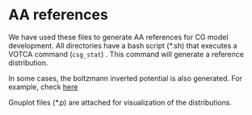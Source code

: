 # AA references

We have used these files to generate AA references for CG model development. All directories have a bash script (*.sh) that executes a VOTCA command (`csg_stat`)
. This command will generate a reference distribution. 

In some cases, the boltzmann inverted potential is also generated. For example, check [here](Dihedrals_Backbone-Backbone/Pots)

Gnuplot files (*.p) are attached for visualization of the distributions. 
